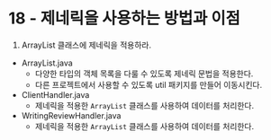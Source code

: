 # 18 - 제네릭을 사용하는 방법과 이점
1) ArrayList 클래스에 제네릭을 적용하라.

- ArrayList.java
    - 다양한 타입의 객체 목록을 다룰 수 있도록 제네릭 문법을 적용한다.
    - 다른 프로젝트에서 사용할 수 있도록 util 패키지를 만들어 이동시킨다.
- ClientHandler.java
    - 제네릭을 적용한 `ArrayList` 클래스를 사용하여 데이터를 처리한다.
- WritingReviewHandler.java
    - 제네릭을 적용한 `ArrayList` 클래스를 사용하여 데이터를 처리한다.